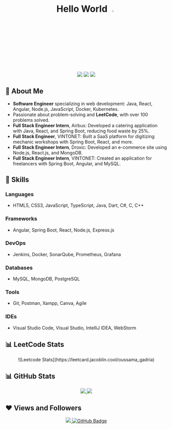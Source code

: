 <div align="center">
  <h1>Hello World <img src="https://raw.githubusercontent.com/MartinHeinz/MartinHeinz/master/wave.gif" width="4%"></h1>
  <br/>
  <a href="https://www.linkedin.com/in/gadria-oussama-728290217/"><img src="https://img.shields.io/badge/LinkedIn-0077B5?style=for-the-badge&logo=linkedin&logoColor=white"/></a>
  <a href="mailto:oussamagadria1@gmail.com"><img src="https://img.shields.io/badge/Gmail-D14836?style=for-the-badge&logo=gmail&logoColor=white"/></a>
  <a href="https://leetcode.com/oussama_gadria/"><img src="https://img.shields.io/badge/LeetCode-LeetCode-brightgreen"/></a>
</div>

## 🔹 About Me
- **Software Engineer** specializing in web development: Java, React, Angular, Node.js, JavaScript, Docker, Kubernetes.
- Passionate about problem-solving and **LeetCode**, with over 100 problems solved.
- **Full Stack Engineer Intern**, Airbus: Developed a catering application with Java, React, and Spring Boot, reducing food waste by 25%.
- **Full Stack Engineer**, VINTONET: Built a SaaS platform for digitizing mechanic workshops with Spring Boot, React, and more.
- **Full Stack Engineer Intern**, Droxic: Developed an e-commerce site using Node.js, React.js, and MongoDB.
- **Full Stack Engineer Intern**, VINTONET: Created an application for freelancers with Spring Boot, Angular, and MySQL.

## 🚀 Skills
### Languages
- HTML5, CSS3, JavaScript, TypeScript, Java, Dart, C#, C, C++

### Frameworks
- Angular, Spring Boot, React, Node.js, Express.js

### DevOps
- Jenkins, Docker, SonarQube, Prometheus, Grafana

### Databases
- MySQL, MongoDB, PostgreSQL

### Tools
- Git, Postman, Xampp, Canva, Agile

### IDEs
- Visual Studio Code, Visual Studio, IntelliJ IDEA, WebStorm

## 📊 LeetCode Stats

<p align="center">
  ![Leetcode Stats](https://leetcard.jacoblin.cool/oussama_gadria)
</p>

## 📊 GitHub Stats 
<p align="center">
  <a href="https://github.com/oussama-gadria">
    <img src="https://github-readme-stats.vercel.app/api?username=oussama-gadria&show_icons=true&count_private=true&theme=react&hide_border=true&bg_color=0D1117" />
  </a>
  <a href="https://github.com/oussama-gadria">
    <img src="https://github-readme-stats.vercel.app/api/top-langs/?username=oussama-gadria&langs_count=8&layout=compact&theme=react&hide_border=true&bg_color=0D1117" />
  </a>
</p>

## ❤ Views and Followers
<p align="center">
  <a href="https://github.com/oussama-gadria">
    <img src="https://komarev.com/ghpvc/?username=oussama-gadria" />
  </a>
  <a href="https://github.com/oussama-gadria?tab=followers">
    <img src="https://img.shields.io/github/followers/oussama-gadria?label=Followers&style=social" alt="GitHub Badge" />
  </a>
</p>

